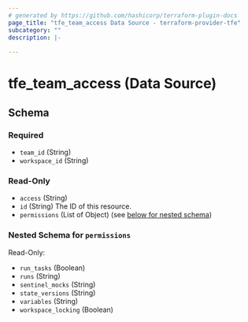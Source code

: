 ```yaml
---
# generated by https://github.com/hashicorp/terraform-plugin-docs
page_title: "tfe_team_access Data Source - terraform-provider-tfe"
subcategory: ""
description: |-
  
---
```


# tfe_team_access (Data Source)





<!-- schema generated by tfplugindocs -->
## Schema

### Required

- `team_id` (String)
- `workspace_id` (String)

### Read-Only

- `access` (String)
- `id` (String) The ID of this resource.
- `permissions` (List of Object) (see [below for nested schema](#nestedatt--permissions))

<a id="nestedatt--permissions"></a>
### Nested Schema for `permissions`

Read-Only:

- `run_tasks` (Boolean)
- `runs` (String)
- `sentinel_mocks` (String)
- `state_versions` (String)
- `variables` (String)
- `workspace_locking` (Boolean)


